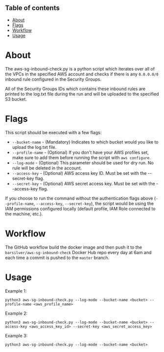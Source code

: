 ## Table of contents
* [About](#about)
* [Flags](#flags)
* [Workflow](#workflow)
* [Usage](#usage)


# About
The aws-sg-inbound-check.py is a python script which iterates over all of the VPCs in the specified AWS account and checks if there is any `0.0.0.0/0` inbound rule configured in the Security Groups.

All of the Security Groups IDs which contains these inbound rules are printed to the log.txt file during the run and will be uploaded to the specified S3 bucket. 

# Flags
This script should be executed with a few flags:
* `--bucket-name` - (Mandatory) Indicates to which bucket would you like to upload the log.txt file.
* `--profile-name` - (Optional) If you don't have your AWS profiles set, make sure to add them before running the script with `aws configure`.
* `--log-mode` - (Optional) This parameter should be used for dry run. No rule will be deleted in the account.
* `--access-key` - (Optional) AWS access key ID. Must be set with the --secret-key flag.
* `--secret-key` - (Optional) AWS secret access key. Must be set with the --access-key flag.

If you choose to run the command without the authentication flags above (`--profile-name`, `--access-key`, `--secret-key`), the script would be using the IAM permissions configured locally (default profile, IAM Role connected to the machine, etc.).

# Workflow
The GitHub workflow build the docker image and then push it to the `barsilver/aws-sg-inbound-check` Docker Hub repo every day at 6am and each time a commit is pushed to the `master` branch.

# Usage

Example 1:
```
python3 aws-sg-inbound-check.py --log-mode --bucket-name <bucket> --profile-name <aws_profile_name>
```
Example 2:
```
python3 aws-sg-inbound-check.py --log-mode --bucket-name <bucket> --access-key <aws_access_key_id> --secret-key <aws_secret_access_key>
```
Example 3:
```
python3 aws-sg-inbound-check.py --log-mode --bucket-name <bucket>
```

